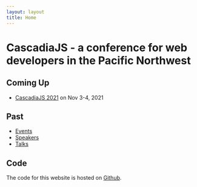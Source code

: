 ```yaml
---
layout: layout
title: Home
---
```

# CascadiaJS - a conference for web developers in the Pacific Northwest

## Coming Up

* [CascadiaJS 2021](https://2021.cascadiajs.com) on Nov 3-4, 2021

## Past

* [Events](/events)
* [Speakers](/speakers)
* [Talks](/talks)

## Code

The code for this website is hosted on <a href="https://github.com/cascadiajs/cascadiajs">Github</a>.
